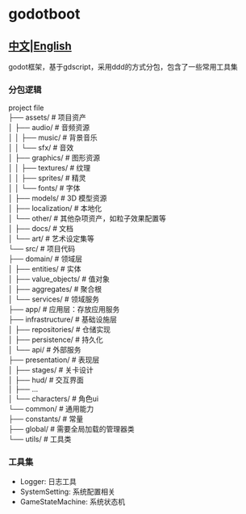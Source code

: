 # godotboot
## [中文](README.md)|[English](README_EN.md)
godot框架，基于gdscript，采用ddd的方式分包，包含了一些常用工具集

### 分包逻辑
project file  
├── assets/           # 项目资产  
│   ├── audio/        # 音频资源  
│   │   ├── music/    # 背景音乐  
│   │   └── sfx/      # 音效  
│   ├── graphics/     # 图形资源  
│   │   ├── textures/ # 纹理  
│   │   ├── sprites/  # 精灵  
│   │   └── fonts/    # 字体  
│   ├── models/       # 3D 模型资源  
│   ├── localization/ # 本地化  
│   └── other/        # 其他杂项资产，如粒子效果配置等  
│       ├── docs/     # 文档  
│       └── art/      # 艺术设定集等  
└── src/              # 项目代码  
	├── domain/       # 领域层  
	│   ├── entities/ # 实体  
	│   ├── value_objects/ # 值对象  
	│   ├── aggregates/ # 聚合根  
	│   └── services/ # 领域服务  
	├── app/          # 应用层：存放应用服务  
	├── infrastructure/ # 基础设施层  
	│   ├── repositories/ # 仓储实现  
	│   ├── persistence/ # 持久化  
	│   └── api/ # 外部服务  
	├── presentation/ # 表现层  
	│   ├── stages/   # 关卡设计  
	│   ├── hud/      # 交互界面  
	│   ├── ...  
	│   └── characters/  # 角色ui  
	└── common/       # 通用能力  
		├── constants/ # 常量  
		├── global/   # 需要全局加载的管理器类  
		└── utils/     # 工具类
		
### 工具集
+ Logger: 日志工具
+ SystemSetting: 系统配置相关
+ GameStateMachine: 系统状态机
